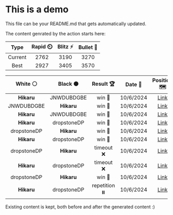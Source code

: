 # This is a demo

This file can be your README.md that gets automatically updated.

The content genrated by the action starts here:

<!--START_SECTION:chessStats-->
<!-- Automatically generated with https://github.com/Balastrong/chess-stats-action -->

| Type | Rapid ⏲️ | Blitz ⚡ | Bullet 🔫 |
|:---:|:---:|:---:|:---:|
| Current | 2762 | 3190 | 3270 |
| Best | 2927 | 3405 | 3570 |

| White ⚪ | Black ⚫ | Result 🏆 | Date 📅 | Position 🗺️ | Type 🕕 |
|:---:|:---:|:---:|:---:|:---:|:---:|
| **Hikaru** | JNWDUBDGBE | win 🥇 | 10/6/2024 | <a href="http://www.ee.unb.ca/cgi-bin/tervo/fen.pl?select=8/p7/8/6k1/6b1/R5K1/1r4B1/8 b - -">Link</a> | Blitz |
| JNWDUBDGBE | **Hikaru** | win 🥇 | 10/6/2024 | <a href="http://www.ee.unb.ca/cgi-bin/tervo/fen.pl?select=8/1r2nk2/3p4/3P3P/1P2pN2/4B2K/p4P2/b7 w - -">Link</a> | Blitz |
| **Hikaru** | JNWDUBDGBE | win 🥇 | 10/6/2024 | <a href="http://www.ee.unb.ca/cgi-bin/tervo/fen.pl?select=5k2/6P1/p4K2/1p6/1P6/8/P7/8 b - -">Link</a> | Blitz |
| **Hikaru** | dropstoneDP | win 🥇 | 10/6/2024 | <a href="http://www.ee.unb.ca/cgi-bin/tervo/fen.pl?select=2n1R2k/p5pp/5p2/8/1P2Pp2/P4N2/5P1P/6RK b - -">Link</a> | Bullet |
| dropstoneDP | **Hikaru** | win 🥇 | 10/6/2024 | <a href="http://www.ee.unb.ca/cgi-bin/tervo/fen.pl?select=5rk1/3N4/p2Np2p/4P1r1/5p1K/5b1P/P7/3R4 w - -">Link</a> | Bullet |
| **Hikaru** | dropstoneDP | win 🥇 | 10/6/2024 | <a href="http://www.ee.unb.ca/cgi-bin/tervo/fen.pl?select=1r4k1/3q1p1p/b3p1p1/3p4/8/bP2PB2/2Q2PPP/R2R2K1 b - -">Link</a> | Bullet |
| dropstoneDP | **Hikaru** | timeout ❌ | 10/6/2024 | <a href="http://www.ee.unb.ca/cgi-bin/tervo/fen.pl?select=r4r1k/1pq1npb1/p1n1pBpQ/3pP3/1P1p4/P2B1N1P/2P2PP1/R3R1K1 b - -">Link</a> | Bullet |
| **Hikaru** | dropstoneDP | timeout ❌ | 10/6/2024 | <a href="http://www.ee.unb.ca/cgi-bin/tervo/fen.pl?select=k7/p2r2pp/8/8/2P1Pr2/3pq3/6PP/R3K3 w - -">Link</a> | Bullet |
| dropstoneDP | **Hikaru** | win 🥇 | 10/6/2024 | <a href="http://www.ee.unb.ca/cgi-bin/tervo/fen.pl?select=8/8/pp1k4/2p2K1p/P1P5/2P5/8/8 w - -">Link</a> | Bullet |
| **Hikaru** | dropstoneDP | repetition ⏸️ | 10/6/2024 | <a href="http://www.ee.unb.ca/cgi-bin/tervo/fen.pl?select=8/8/4k2p/7P/5KP1/8/8/8 b - -">Link</a> | Bullet |

<!--END_SECTION:chessStats-->

Existing content is kept, both before and after the generated content :)
